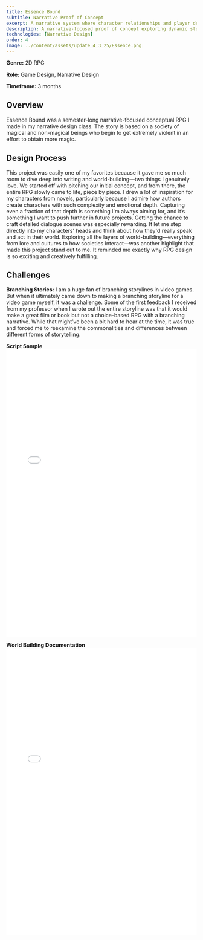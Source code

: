 ```yaml
---
title: Essence Bound
subtitle: Narrative Proof of Concept
excerpt: A narrative system where character relationships and player decisions create emergent storytelling.
description: A narrative-focused proof of concept exploring dynamic storytelling systems and branching dialogue.
technologies: [Narrative Design]
order: 4
image: ../content/assets/update_4_3_25/Essence.png
---
```


**Genre:** 2D RPG

**Role:** Game Design, Narrative Design 

**Timeframe:** 3 months



## Overview

Essence Bound was a semester-long narrative-focused conceptual RPG I made in my narrative design class. The story is based on a society of magical and non-magical beings who begin to get extremely violent in an effort to obtain more magic. 

## Design Process

This project was easily one of my favorites because it gave me so much room to dive deep into writing and world-building—two things I genuinely love. We started off with pitching our initial concept, and from there, the entire RPG slowly came to life, piece by piece.
I drew a lot of inspiration for my characters from novels, particularly because I admire how authors create characters with such complexity and emotional depth. Capturing even a fraction of that depth is something I'm always aiming for, and it’s something I want to push further in future projects.
Getting the chance to craft detailed dialogue scenes was especially rewarding. It let me step directly into my characters' heads and think about how they'd really speak and act in their world. Exploring all the layers of world-building—everything from lore and cultures to how societies interact—was another highlight that made this project stand out to me. It reminded me exactly why RPG design is so exciting and creatively fulfilling.

## Challenges

**Branching Stories:**
I am a huge fan of branching storylines in video games. But when it ultimately came down to making a branching storyline for a video game myself, it was a challenge. Some of the first feedback I received from my professor when I wrote out the entire storyline was that it would make a great film or book but not a choice-based RPG with a branching narrative. While that might’ve been a bit hard to hear at the time, it was true and forced me to reexamine the commonalities and differences between different forms of storytelling.

**Script Sample**
<embed src="../content/assets/images/essence/Essence Bound Script Dialogue.pdf" width="100%" height="760" type='application/pdf'>

**World Building Documentation**
<embed src="../content/assets/images/essence/World Overview.pdf" width="100%" height="760" type='application/pdf'>

